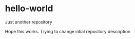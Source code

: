 hello-world
===========
Just another repository

Hope this works.
Trying to change intial repository description
